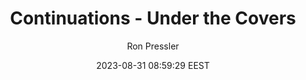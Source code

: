 ---
link: "https://www.youtube.com/watch?v=6nRS6UiN7X0"
title: "Continuations - Under the Covers"
image: "https://i.ytimg.com/vi/6nRS6UiN7X0/maxresdefault.jpg"
author: "Ron Pressler"
author_link: "http://www.youtube.com/@java"
date: 2023-08-31 08:59:29 EEST
tags:
  - Concurrency
  - Java
  - JVM
  - Video
  - YouTube
social_description: "Ron Pressler tells the tale of how continuations were implemented and optimized in Project Loom."
---